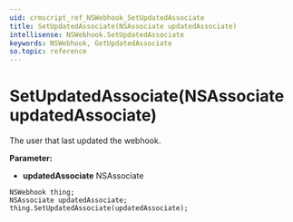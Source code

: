 ```yaml
---
uid: crmscript_ref_NSWebhook_SetUpdatedAssociate
title: SetUpdatedAssociate(NSAssociate updatedAssociate)
intellisense: NSWebhook.SetUpdatedAssociate
keywords: NSWebhook, GetUpdatedAssociate
so.topic: reference
---
```


# SetUpdatedAssociate(NSAssociate updatedAssociate)

The user that last updated the webhook.

**Parameter:** 
* **updatedAssociate** NSAssociate

```crmscript
NSWebhook thing;
NSAssociate updatedAssociate;
thing.SetUpdatedAssociate(updatedAssociate);
```

